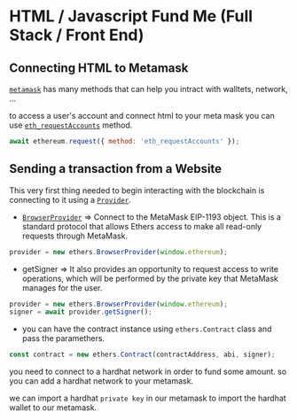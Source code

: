 # HTML / Javascript Fund Me (Full Stack / Front End)

## Connecting HTML to Metamask

[`metamask`](https://docs.metamask.io/wallet/) has many methods that can help you intract with walltets, network, ...

to access a user's account and connect html to your meta mask you can use [`eth_requestAccounts`](https://docs.metamask.io/wallet/how-to/access-accounts/) method.

```js
await ethereum.request({ method: 'eth_requestAccounts' });
```

## Sending a transaction from a Website

This very first thing needed to begin interacting with the blockchain is connecting to it using a [`Provider`](https://docs.ethers.org/v6/single-page/#getting-started__starting-connecting).

-   [`BrowserProvider`](https://docs.ethers.org/v6/single-page/#api_providers__BrowserProvider) => Connect to the MetaMask EIP-1193 object. This is a standard protocol that allows Ethers access to make all read-only requests through MetaMask.

```js
provider = new ethers.BrowserProvider(window.ethereum);
```

-   getSigner => It also provides an opportunity to request access to write operations, which will be performed by the private key that MetaMask manages for the user.

```js
provider = new ethers.BrowserProvider(window.ethereum);
signer = await provider.getSigner();
```

- you can have the contract instance using `ethers.Contract` class and pass the paramethers.

```js
const contract = new ethers.Contract(contractAddress, abi, signer);
```

you need to connect to a hardhat network in order to fund some amount. so you can add a hardhat network to your metamask.

we can import a hardhat `private key` in our metamask to import the hardhat wallet to our metamask.